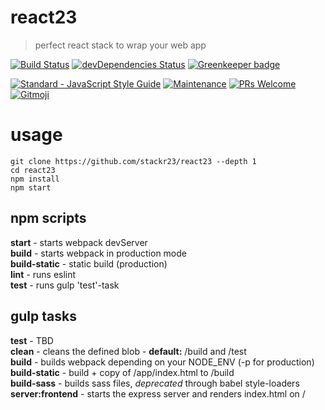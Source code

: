 # react23
> perfect react stack to wrap your web app

[![Build Status](https://travis-ci.com/stackr23/react23.svg?branch=master)](https://travis-ci.com/stackr23/react23)
[![devDependencies Status](https://david-dm.org/stackr23/react23/dev-status.svg)](https://david-dm.org/stackr23/react23?type=dev)
[![Greenkeeper badge](https://badges.greenkeeper.io/stackr23/react23.svg)](https://greenkeeper.io/)

<a href="https://standardjs.com"><img src="https://img.shields.io/badge/code_style-standard-brightgreen.svg" alt="Standard - JavaScript Style Guide"></a>
[![Maintenance][maintenance-img]][maintenance-url]
[![PRs Welcome][pr-welcome]](http://makeapullrequest.com)
<a href="https://gitmoji.carloscuesta.me">
    <img src="https://img.shields.io/badge/gitmoji-%20😜%20😍-FFDD67.svg?style=flat-square"
         alt="Gitmoji">
</a>

[maintenance-img]: https://img.shields.io/badge/Maintained%3F-yes-green.svg
[maintenance-url]: https://GitHub.com/Doubleu23/tailored-react-env/graphs/commit-activity
[pr-welcome]: https://img.shields.io/badge/PRs-welcome-brightgreen.svg?style=flat-square

# usage
```
git clone https://github.com/stackr23/react23 --depth 1
cd react23
npm install
npm start 
```

## npm scripts  
__start__ - starts webpack devServer  
__build__ - starts webpack in production mode  
__build-static__ - static build (production)  
__lint__ - runs eslint  
__test__ - runs gulp 'test'-task  

## gulp tasks
__test__ - TBD  
__clean__ - cleans the defined blob - __default:__ /build and /test  
__build__ - builds webpack depending on your NODE_ENV (-p for production)  
__build-static__ - build + copy of /app/index.html to /build  
__build-sass__ - builds sass files, _deprecated_ through babel style-loaders  
__server:frontend__ - starts the express server and renders index.html on /  
